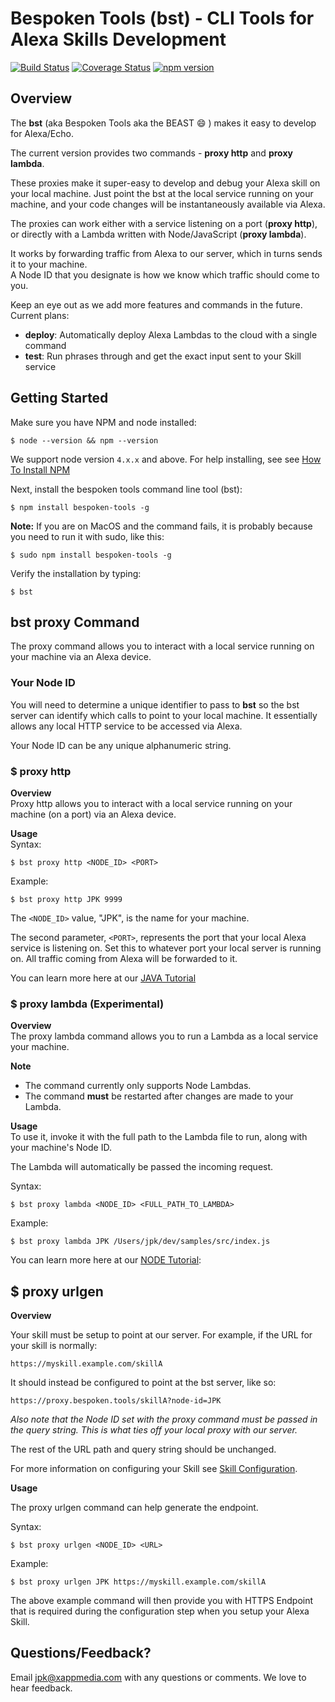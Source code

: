 Bespoken Tools (bst) - CLI Tools for Alexa Skills Development
====================

[![Build Status](https://travis-ci.org/bespoken/bst.svg?branch=master)](https://travis-ci.org/bespoken/bst) [![Coverage Status](https://coveralls.io/repos/github/bespoken/bst/badge.svg?branch=master)](https://coveralls.io/github/bespoken/bst?branch=master) [![npm version](https://img.shields.io/npm/v/bespoken-tools.svg)](https://www.npmjs.com/package/bespoken-tools)

## Overview
The **bst** (aka Bespoken Tools aka the BEAST :smile: ) makes it easy to develop for Alexa/Echo.

The current version provides two commands - **proxy http** and **proxy lambda**.

These proxies make it super-easy to develop and debug your Alexa skill on your local machine.
Just point the bst at the local service running on your machine, and your code changes will be instantaneously available via Alexa.  

The proxies can work either with a service listening on a port (**proxy http**),  
or directly with a Lambda written with Node/JavaScript (**proxy lambda**).

It works by forwarding traffic from Alexa to our server, which in turns sends it to your machine.  
A Node ID that you designate is how we know which traffic should come to you.

Keep an eye out as we add more features and commands in the future. Current plans:  
- **deploy**: Automatically deploy Alexa Lambdas to the cloud with a single command
- **test**: Run phrases through and get the exact input sent to your Skill service

## Getting Started

Make sure you have NPM and node installed:
```
$ node --version && npm --version
```
We support node version `4.x.x` and above.  For help installing, see see [How To Install NPM](http://blog.npmjs.org/post/85484771375/how-to-install-npm)


Next, install the bespoken tools command line tool (bst):
```
$ npm install bespoken-tools -g
```
__Note:__ If you are on MacOS and the command fails, it is probably because you need to run it with sudo, like this:
```
$ sudo npm install bespoken-tools -g
```
Verify the installation by typing:
```
$ bst
```

## bst proxy Command

The proxy command allows you to interact with a local service running on your machine via an Alexa device.

### Your Node ID

You will need to determine a unique identifier to pass to **bst** so the bst server can identify which calls to point to your local machine.  It essentially allows any local HTTP service to be accessed via Alexa.

Your Node ID can be any unique alphanumeric string.

### $ proxy http
**Overview**  
Proxy http allows you to interact with a local service running on your machine (on a port) via an Alexa device.

**Usage**  
Syntax:
```
$ bst proxy http <NODE_ID> <PORT>
```

Example:
```
$ bst proxy http JPK 9999
```

The `<NODE_ID>` value, "JPK", is the name for your machine.

The second parameter, `<PORT>`, represents the port that your local Alexa service is listening on.  Set this to whatever port your local server is running on. All traffic coming from Alexa will be forwarded to it.

You can learn more here at our [JAVA Tutorial](https://github.com/bespoken/bst/blob/master/docs/TUTORIAL_JAVA.md)

### $ proxy lambda (Experimental)
**Overview**  
The proxy lambda command allows you to run a Lambda as a local service your machine.

**Note**
- The command currently only supports Node Lambdas.
- The command **must** be restarted after changes are made to your Lambda.

**Usage**  
To use it, invoke it with the full path to the Lambda file to run, along with your machine's Node ID.

The Lambda will automatically be passed the incoming request.

Syntax:
```
$ bst proxy lambda <NODE_ID> <FULL_PATH_TO_LAMBDA>
```

Example:  
```
$ bst proxy lambda JPK /Users/jpk/dev/samples/src/index.js
```

You can learn more here at our [NODE Tutorial](https://github.com/bespoken/bst/blob/master/docs/TUTORIAL_NODE.md):

## $ proxy urlgen

**Overview**

Your skill must be setup to point at our server. For example, if the URL for your skill is normally:
```
https://myskill.example.com/skillA
```

It should instead be configured to point at the bst server, like so:
```
https://proxy.bespoken.tools/skillA?node-id=JPK
```

_Also note that the Node ID set with the proxy command must be passed in the query string.  This is what ties off your local proxy with our server._

The rest of the URL path and query string should be unchanged.

For more information on configuring your Skill see [Skill Configuration](https://github.com/bespoken/bst/blob/master/docs/SKILL_CONFIGURATION.md).

**Usage**

The proxy urlgen command can help generate the endpoint.

Syntax:
```
$ bst proxy urlgen <NODE_ID> <URL>
```

Example:
```
$ bst proxy urlgen JPK https://myskill.example.com/skillA
```

The above example command will then provide you with HTTPS Endpoint that is required during the configuration step when you setup your Alexa Skill.


## Questions/Feedback?
Email jpk@xappmedia.com with any questions or comments. We love to hear feedback.
